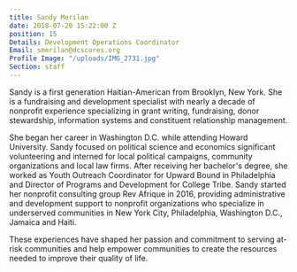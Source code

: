 ```yaml
---
title: Sandy Merilan
date: 2018-07-20 15:22:00 Z
position: 15
Details: Development Operations Coordinator
Email: smerilan@dcscores.org
Profile Image: "/uploads/IMG_2731.jpg"
Section: staff
---
```


Sandy is a first generation Haitian-American from Brooklyn, New York. She is a fundraising and development specialist with nearly a decade of nonprofit experience specializing in grant writing, fundraising, donor stewardship, information systems and constituent relationship management. 

She began her career in Washington D.C. while attending Howard University. Sandy focused on political science and economics significant volunteering and interned for local political campaigns, community organizations and local law firms. After receiving her bachelor's degree, she worked as Youth Outreach Coordinator for Upward Bound in Philadelphia and Director of Programs and Development for College Tribe. Sandy started her nonprofit consulting group Rev Afrique in 2016, providing administrative and development support to nonprofit organizations who specialize in underserved communities in  New York City, Philadelphia, Washington D.C., Jamaica and Haiti. 

These experiences have shaped her passion and commitment to serving at-risk communities and help empower communities to create the resources needed to improve their quality of life.